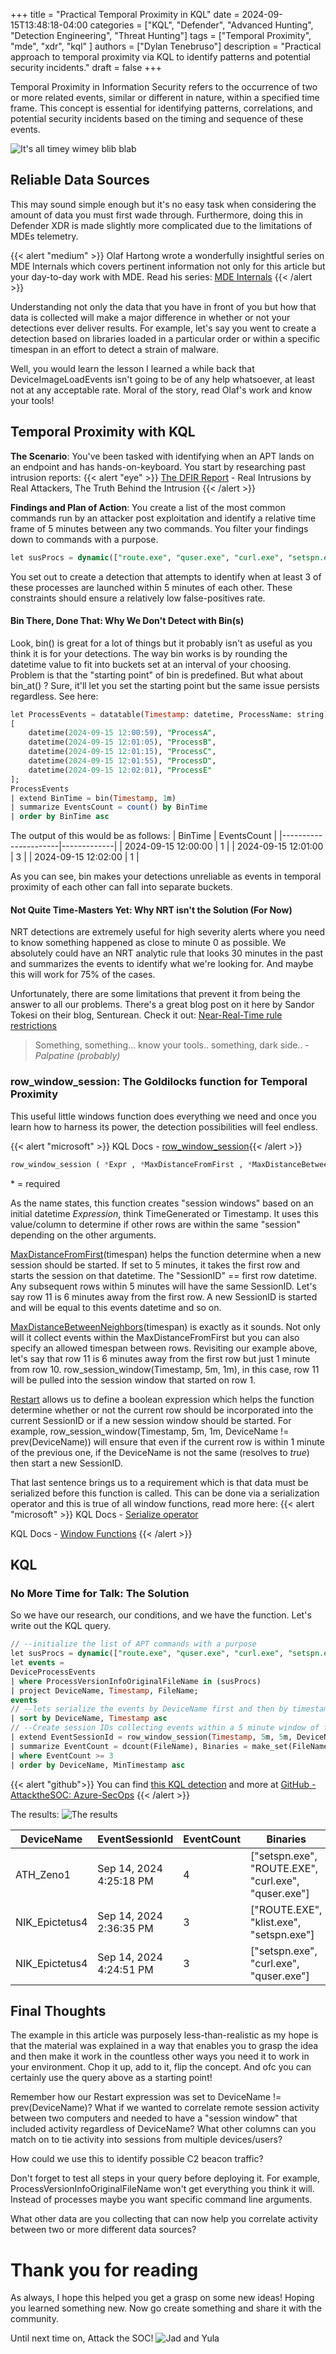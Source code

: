 +++
title = "Practical Temporal Proximity in KQL"
date = 2024-09-15T13:48:18-04:00
categories = ["KQL", "Defender", "Advanced Hunting", "Detection Engineering", "Threat Hunting"]
tags = ["Temporal Proximity", "mde", "xdr", "kql" ]
authors = ["Dylan Tenebruso"]
description = "Practical approach to temporal proximity via KQL to identify patterns and potential security incidents."
draft = false
+++

Temporal Proximity in Information Security refers to the occurrence of two or more related events, similar or different in nature, within a specified time frame. This concept is essential for identifying patterns, correlations, and potential security incidents based on the timing and sequence of these events.

![It's all timey wimey blib blab](timey-wimey.gif)

## Reliable Data Sources

This may sound simple enough but it's no easy task when considering the amount of data you must first wade through. Furthermore, doing this in Defender XDR is made slightly more complicated due to the limitations of MDEs telemetry.

{{< alert "medium" >}}
Olaf Hartong wrote a wonderfully insightful series on MDE Internals which covers pertinent information not only for this article but your day-to-day work with MDE. Read his series: [MDE Internals](https://medium.com/falconforce/sysmon-vs-microsoft-defender-for-endpoint-mde-internals-0x01-1e5663b10347)
{{< /alert >}}

Understanding not only the data that you have in front of you but how that data is collected will make a major difference in whether or not your detections ever deliver results. For example, let's say you went to create a detection based on libraries loaded in a particular order or within a specific timespan in an effort to detect a strain of malware. 

Well, you would learn the lesson I learned a while back that DeviceImageLoadEvents isn't going to be of any help whatsoever, at least not at any acceptable rate. Moral of the story, read Olaf's work and know your tools!

## Temporal Proximity with KQL

**The Scenario**: You've been tasked with identifying when an APT lands on an endpoint and has hands-on-keyboard.
You start by researching past intrusion reports:
{{< alert "eye" >}}
[The DFIR Report](https://thedfirreport.com/) - Real Intrusions by Real Attackers, The Truth Behind the Intrusion
{{< /alert >}}

**Findings and Plan of Action**: You create a list of the most common commands run by an attacker post exploitation and identify a relative time frame of 5 minutes between any two commands. You filter your findings down to commands with a purpose.

```SQL
let susProcs = dynamic(["route.exe", "quser.exe", "curl.exe", "setspn.exe", "klist.exe"]);
```

You set out to create a detection that attempts to identify when at least 3 of these processes are launched within 5 minutes of each other. These constraints should ensure a relatively low false-positives rate.

#### Bin There, Done That: Why We Don't Detect with Bin(s)
Look, bin() is great for a lot of things but it probably isn't as useful as you think it is for your detections. The way bin works is by rounding the datetime value to fit into buckets set at an interval of your choosing. Problem is that the "starting point" of bin is predefined.
But what about bin_at() ? Sure, it'll let you set the starting point but the same issue persists regardless. See here:
```SQL
let ProcessEvents = datatable(Timestamp: datetime, ProcessName: string)
[
    datetime(2024-09-15 12:00:59), "ProcessA",
    datetime(2024-09-15 12:01:05), "ProcessB",
    datetime(2024-09-15 12:01:15), "ProcessC",
    datetime(2024-09-15 12:01:55), "ProcessD",
    datetime(2024-09-15 12:02:01), "ProcessE"
];
ProcessEvents
| extend BinTime = bin(Timestamp, 1m)
| summarize EventsCount = count() by BinTime
| order by BinTime asc
``` 

The output of this would be as follows:
| BinTime              | EventsCount |
|----------------------|-------------|
| 2024-09-15 12:00:00  | 1           |
| 2024-09-15 12:01:00  | 3           |
| 2024-09-15 12:02:00  | 1           |

As you can see, bin makes your detections unreliable as events in temporal proximity of each other can fall into separate buckets.

#### Not Quite Time-Masters Yet: Why NRT isn't the Solution (For Now)
NRT detections are extremely useful for high severity alerts where you need to know something happened as close to minute 0 as possible. We absolutely could have an NRT analytic rule that looks 30 minutes in the past and summarizes the events to identify what we're looking for. And maybe this will work for 75% of the cases.

Unfortunately, there are some limitations that prevent it from being the answer to all our problems. There's a great blog post on it here by Sandor Tokesi on their blog, Senturean. Check it out: [Near-Real-Time rule restrictions](https://www.senturean.com/posts/22_01_24_nrt/)

> Something, something... know your tools.. something, dark side..  -*Palpatine (probably)*

### row_window_session: The Goldilocks function for Temporal Proximity
This useful little windows function does everything we need and once you learn how to harness its power, the detection possibilities will feel endless.

{{< alert "microsoft" >}} KQL Docs - [row_window_session](https://learn.microsoft.com/en-us/kusto/query/row-window-session-function){{< /alert >}}

```SQL
row_window_session ( *Expr , *MaxDistanceFromFirst , *MaxDistanceBetweenNeighbors [, Restart] )
```
\* = required

As the name states, this function creates "session windows" based on an initial datetime *Expression*, think TimeGenerated or Timestamp. It uses this value/column to determine if other rows are within the same "session" depending on the other arguments.

<u>MaxDistanceFromFirst</u>(timespan) helps the function determine when a new session should be started. If set to 5 minutes, it takes the first row and starts the session on that datetime. The "SessionID" == first row datetime. Any subsequent rows within 5 minutes will have the same SessionID. 
Let's say row 11 is 6 minutes away from the first row. A new SessionID is started and will be equal to this events datetime and so on.

<u>MaxDistanceBetweenNeighbors</u>(timespan) is exactly as it sounds. Not only will it collect events within the MaxDistanceFromFirst  but you can also specify an allowed timespan between rows. Revisiting our example above, let's say that row 11 is 6 minutes away from the first row but just 1 minute from row 10. row_session_window(Timestamp, 5m, 1m), in this case, row 11 will be pulled into the session window that started on row 1.

<u>Restart</u> allows us to define a boolean expression which helps the function determine whether or not the current row should be incorporated into the current SessionID or if a new session window should be started. For example, row_session_window(Timestamp, 5m, 1m, DeviceName != prev(DeviceName)) will ensure that even if the current row is within 1 minute of the previous one, if the DeviceName is not the same (resolves to *true*) then start a new SessionID.

That last sentence brings us to a requirement which is that data must be serialized before this function is called. This can be done via a serialization operator and this is true of all window functions, read more here:
{{< alert "microsoft" >}}
KQL Docs - [Serialize operator](https://learn.microsoft.com/en-us/kusto/query/serialize-operator)

KQL Docs - [Window Functions](https://learn.microsoft.com/en-us/kusto/query/window-functions)
{{< /alert >}}

## KQL 
### No More Time for Talk: The Solution
So we have our research, our conditions, and we have the function. Let's write out the KQL query.

```SQL
// --initialize the list of APT commands with a purpose
let susProcs = dynamic(["route.exe", "quser.exe", "curl.exe", "setspn.exe", "klist.exe"]);
let events =
DeviceProcessEvents
| where ProcessVersionInfoOriginalFileName in (susProcs)
| project DeviceName, Timestamp, FileName;
events
// --lets serialize the events by DeviceName first and then by timestamp
| sort by DeviceName, Timestamp asc 
// --Create session IDs collecting events within a 5 minute window of the first event or the previous event of the same session and matching device name
| extend EventSessionId = row_window_session(Timestamp, 5m, 5m, DeviceName != prev(DeviceName))
| summarize EventCount = dcount(FileName), Binaries = make_set(FileName), MinTimestamp = min(Timestamp), MaxTimestamp = max(Timestamp) by DeviceName, EventSessionId
| where EventCount >= 3
| order by DeviceName, MinTimestamp asc
```
{{< alert "github">}}
You can find [this KQL detection](https://github.com/AttacktheSOC/Azure-SecOps/blob/35b291772454457d28053497019a582941b57b40/KQL/Endpoint/AbnormalRateInterestingCommands.kql) and more at [GitHub - AttacktheSOC: Azure-SecOps](https://github.com/AttacktheSOC/Azure-SecOps)
{{< /alert >}}

The results:
![The results](sessionWindowResults.png)

| DeviceName     | EventSessionId         | EventCount | Binaries                                              | MinTimestamp            | MaxTimestamp            |
|----------------|------------------------|------------|-------------------------------------------------------|-------------------------|-------------------------|
| ATH_Zeno1      | Sep 14, 2024 4:25:18 PM | 4          | ["setspn.exe", "ROUTE.EXE", "curl.exe", "quser.exe"]   | Sep 14, 2024 4:25:18 PM | Sep 14, 2024 4:26:35 PM |
| NIK_Epictetus4 | Sep 14, 2024 2:36:35 PM | 3          | ["ROUTE.EXE", "klist.exe", "setspn.exe"]               | Sep 14, 2024 2:36:35 PM | Sep 14, 2024 2:36:59 PM |
| NIK_Epictetus4 | Sep 14, 2024 4:24:51 PM | 3          | ["setspn.exe", "curl.exe", "quser.exe"]                | Sep 14, 2024 4:24:51 PM | Sep 14, 2024 4:26:50 PM |

## Final Thoughts

The example in this article was purposely less-than-realistic as my hope is that the material was explained in a way that enables you to grasp the idea and then make it work in the countless other ways you need it to work in your environment. Chop it up, add to it, flip the concept. And ofc you can certainly use the query above as a starting point!

Remember how our Restart expression was set to DeviceName != prev(DeviceName)? What if we wanted to correlate remote session activity between two computers and needed to have a "session window" that included activity regardless of DeviceName? What other columns can you match on to tie activity into sessions from multiple devices/users?

How could we use this to identify possible C2 beacon traffic?

Don't forget to test all steps in your query before deploying it. For example, ProcessVersionInfoOriginalFileName won't get everything you think it will. Instead of processes maybe you want specific command line arguments. 

What other data are you collecting that can now help you correlate activity between two or more different data sources?


# Thank you for reading

As always, I hope this helped you get a grasp on some new ideas! Hoping you learned something new. Now go create something and share it with the community.

Until next time on, Attack the SOC!
![Jad and Yula](jad_and_yula.gif)